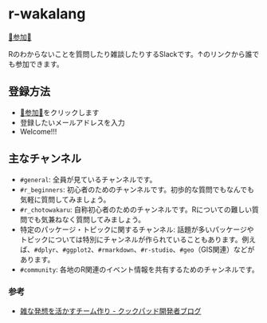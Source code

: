 # r-wakalang

[🍣参加🍣](https://join.slack.com/t/r-wakalang/shared_invite/enQtMzI3OTUxMjMyMjYwLTlhMzU2MTFhZDlkN2JjNWE5ZjVjODVjZWI5NGI0NGZjY2MzY2E1YTczOWU3YmM0MDY4NzE1NThiNjFjMTIzY2Y)

Rのわからないことを質問したり雑談したりするSlackです。↑のリンクから誰でも参加できます。

## 登録方法
- [🍣参加🍣](https://join.slack.com/t/r-wakalang/shared_invite/enQtMzI3OTUxMjMyMjYwLTlhMzU2MTFhZDlkN2JjNWE5ZjVjODVjZWI5NGI0NGZjY2MzY2E1YTczOWU3YmM0MDY4NzE1NThiNjFjMTIzY2Y)をクリックします
- 登録したいメールアドレスを入力
- Welcome!!!

## 主なチャンネル
- `#general`: 全員が見ているチャンネルです。
- `#r_beginners`: 初心者のためのチャンネルです。初歩的な質問でもなんでも気軽に質問してみましょう。
- `#r_chotowakaru`: 自称初心者のためのチャンネルです。Rについての難しい質問でも気兼ねなく質問してみましょう。
- 特定のパッケージ・トピックに関するチャンネル: 話題が多いパッケージやトピックについては特別にチャンネルが作られていることもあります。例えば、`#dplyr`、`#ggplot2`、`#rmarkdown`、`#r-studio`、`#geo`（GIS関連）などがあります。
- `#community`: 各地のR関連のイベント情報を共有するためのチャンネルです。

### 参考

- [雑な発想を活かすチーム作り - クックパッド開発者ブログ](http://techlife.cookpad.com/entry/2015/03/25/202709)
